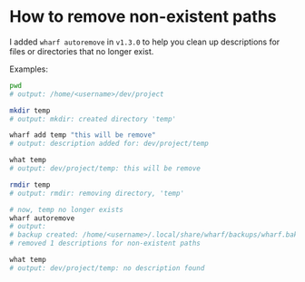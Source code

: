 # How to remove non-existent paths

I added `wharf autoremove` in `v1.3.0` to help you clean up descriptions for files or directories that no longer exist.

Examples:

```bash
pwd
# output: /home/<username>/dev/project

mkdir temp
# output: mkdir: created directory 'temp'

wharf add temp "this will be remove"
# output: description added for: dev/project/temp

what temp
# output: dev/project/temp: this will be remove

rmdir temp
# output: rmdir: removing directory, 'temp'

# now, temp no longer exists
wharf autoremove
# output:
# backup created: /home/<username>/.local/share/wharf/backups/wharf.bak.<timestamp>.json
# removed 1 descriptions for non-existent paths

what temp
# output: dev/project/temp: no description found
```
